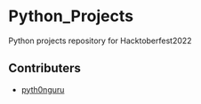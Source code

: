 # Python_Projects
Python projects repository for Hacktoberfest2022

## Contributers
- [pyth0nguru](https://github.com/pyth0nguru)
